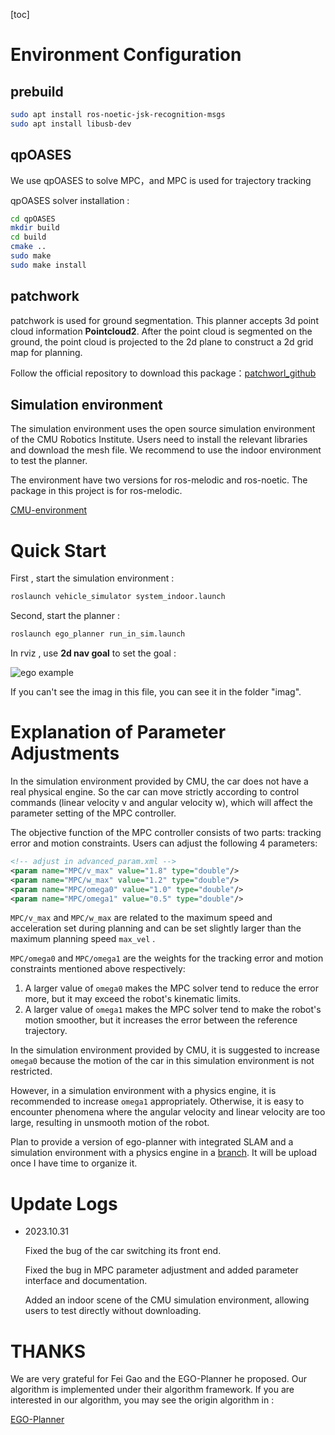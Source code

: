 [toc]

# Environment Configuration

## prebuild
```bash
sudo apt install ros-noetic-jsk-recognition-msgs
sudo apt install libusb-dev
```

## qpOASES

We use qpOASES to solve MPC，and MPC is used for trajectory tracking

qpOASES  solver installation :

```bash
cd qpOASES
mkdir build
cd build
cmake ..
sudo make
sudo make install
```

## patchwork

patchwork is used for ground segmentation. This planner accepts 3d point cloud information **Pointcloud2**. After the point cloud is segmented on the ground, the point cloud is projected to the 2d plane to construct a 2d grid map for planning.

Follow the official repository to download this package：[patchworl_github](https://github.com/LimHyungTae/patchwork)

## Simulation environment

The simulation environment uses the open source simulation environment of the CMU Robotics Institute. Users  need to install the relevant libraries and download the mesh file. We recommend to use the indoor environment to test the planner.

The environment have two versions for ros-melodic and ros-noetic. The package in this project is for ros-melodic.

[CMU-environment](https://www.cmu-exploration.com/)

# Quick Start

First , start the simulation environment :

```bash
roslaunch vehicle_simulator system_indoor.launch
```

Second, start the planner :

```bash
roslaunch ego_planner run_in_sim.launch
```

In rviz , use  **2d nav goal** to set the goal :

![ego example](imag/ego_example.gif)

If you can't see the imag in this file, you can see it in the folder "imag".



# Explanation of Parameter Adjustments

In the simulation environment provided by CMU, the car does not have a real physical engine. So the car can move strictly according to control commands (linear velocity v and angular velocity w), which will affect the parameter setting of the MPC controller.

The objective function of the MPC controller consists of two parts: tracking error and motion constraints. Users can adjust the following 4 parameters:

```xml
<!-- adjust in advanced_param.xml -->
<param name="MPC/v_max" value="1.8" type="double"/>
<param name="MPC/w_max" value="1.2" type="double"/>
<param name="MPC/omega0" value="1.0" type="double"/>
<param name="MPC/omega1" value="0.5" type="double"/>
```

`MPC/v_max` and `MPC/w_max` are related to the maximum speed and acceleration set during planning and can be set slightly larger than the maximum planning speed `max_vel` .

`MPC/omega0` and `MPC/omega1` are the weights for the tracking error and motion constraints mentioned above respectively:

1. A larger value of `omega0` makes the MPC solver tend to reduce the error more, but it may exceed the robot's kinematic limits.
2. A larger value of `omega1` makes the MPC solver tend to make the robot's motion smoother, but it increases the error between the reference trajectory.

In the simulation environment provided by CMU, it is suggested to increase `omega0` because the motion of the car in this simulation environment is not restricted.

However, in a simulation environment with a physics engine, it is recommended to increase `omega1` appropriately. Otherwise, it is easy to encounter phenomena where the angular velocity and linear velocity are too large, resulting in unsmooth motion of the robot.

Plan to provide a version of ego-planner with integrated SLAM and a simulation environment with a physics engine in a [branch](https://github.com/Dangko/ego-planner-for-ground-robot/tree/dev-work-with-slam_module). 
It will be upload  once I have time to organize it.



# Update Logs

- 2023.10.31 

  Fixed the bug of the car switching its front end.

  Fixed the bug in MPC parameter adjustment and added parameter interface and documentation.

  Added an indoor scene of the CMU simulation environment, allowing users to test directly without downloading.



# THANKS

We are very grateful for Fei Gao and the EGO-Planner he proposed. Our algorithm is implemented under their algorithm framework. If you are interested in our algorithm, you may see the origin algorithm in :

[EGO-Planner](https://github.com/ZJU-FAST-Lab/ego-planner)

